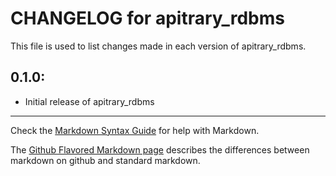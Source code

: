 # CHANGELOG for apitrary_rdbms

This file is used to list changes made in each version of apitrary_rdbms.

## 0.1.0:

* Initial release of apitrary_rdbms

- - - 
Check the [Markdown Syntax Guide](http://daringfireball.net/projects/markdown/syntax) for help with Markdown.

The [Github Flavored Markdown page](http://github.github.com/github-flavored-markdown/) describes the differences between markdown on github and standard markdown.
